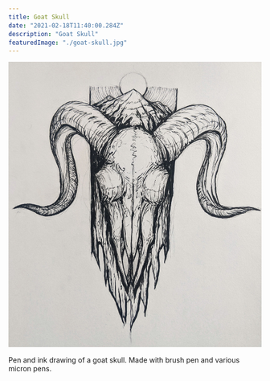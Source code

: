 ```yaml
---
title: Goat Skull
date: "2021-02-18T11:40:00.284Z"
description: "Goat Skull"
featuredImage: "./goat-skull.jpg"
---
```


![Goat Skull](./goat-skull.jpg)

Pen and ink drawing of a goat skull. Made with brush pen and various micron pens.
